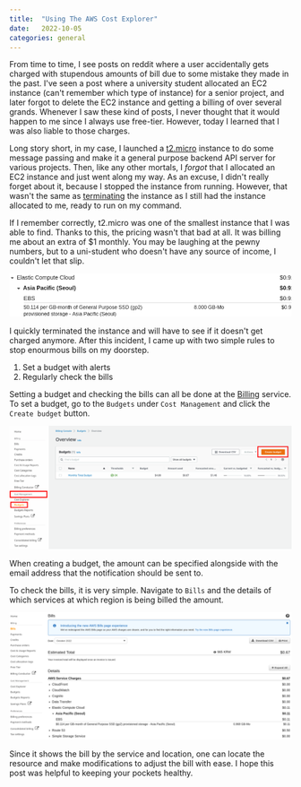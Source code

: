 ```yaml
---
title:  "Using The AWS Cost Explorer"
date:   2022-10-05
categories: general
---
```


From time to time, I see posts on reddit where a user accidentally gets charged with stupendous amounts of bill due to some mistake they made in the past.
I've seen a post where a university student allocated an EC2 instance (can't remember which type of instance) for a senior project, and later forgot to delete the EC2 instance and getting a billing of over several grands.
Whenever I saw these kind of posts, I never thought that it would happen to me since I always use free-tier.
However, today I learned that I was also liable to those charges.

Long story short, in my case, I launched a [t2.micro](https://aws.amazon.com/ec2/instance-types/) instance to do some message passing and make it a general purpose backend API server for various projects.
Then, like any other mortals, I *forgot* that I allocated an EC2 instance and just went along my way.
As an excuse, I didn't really forget about it, because I stopped the instance from running.
However, that wasn't the same as [terminating](https://aws.amazon.com/premiumsupport/knowledge-center/delete-terminate-ec2/) the instance as I still had the instance allocated to me, ready to run on my command.

If I remember correctly, t2.micro was one of the smallest instance that I was able to find.
Thanks to this, the pricing wasn't that bad at all.
It was billing me about an extra of $1 monthly.
You may be laughing at the pewny numbers, but to a uni-student who doesn't have any source of income, I couldn't let that slip.

![slip](/assets/images/2022-10-05-cost-01.png)

I quickly terminated the instance and will have to see if it doesn't get charged anymore.
After this incident, I came up with two simple rules to stop enourmous bills on my doorstep.
1. Set a budget with alerts
2. Regularly check the bills

Setting a budget and checking the bills can all be done at the [Billing](https://us-east-1.console.aws.amazon.com/billing/) service.
To set a budget, go to the `Budgets` under `Cost Management` and click the `Create budget` button.

![budget](/assets/images/2022-10-05-cost-02.png)

When creating a budget, the amount can be specified alongside with the email address that the notification should be sent to.

To check the bills, it is very simple.
Navigate to `Bills` and the details of which services at which region is being billed the amount.

![bill](/assets/images/2022-10-05-cost-03.png)

Since it shows the bill by the service and location, one can locate the resource and make modifications to adjust the bill with ease.
I hope this post was helpful to keeping your pockets healthy.
